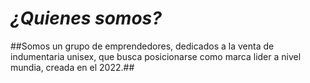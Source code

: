 # *¿Quienes somos?*
##Somos un grupo de emprendedores,
dedicados a la venta de indumentaria unisex,
que busca posicionarse como marca lider
a nivel mundia, creada en el 2022.## 